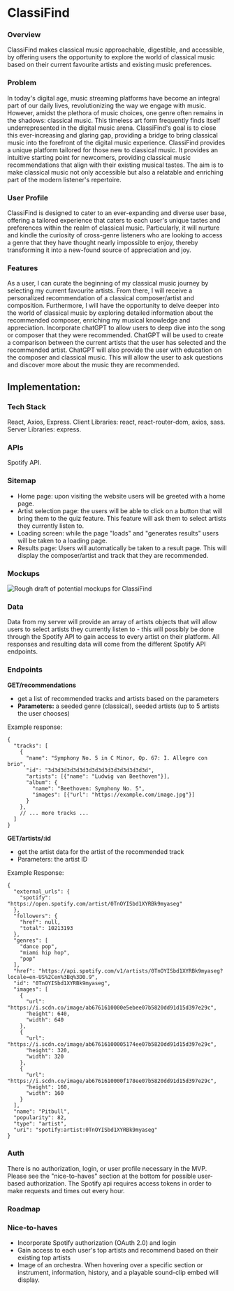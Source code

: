 # ClassiFind

### Overview
ClassiFind makes classical music approachable, digestible, and accessible, by offering users the opportunity to explore the world of classical music based on their current favourite artists and existing music preferences.

### Problem
In today's digital age, music streaming platforms have become an integral part of our daily lives, revolutionizing the way we engage with music. However, amidst the plethora of music choices, one genre often remains in the shadows: classical music. This timeless art form frequently finds itself underrepresented in the digital music arena. ClassiFind's goal is to close this ever-increasing and glaring gap, providing a bridge to bring classical music into the forefront of the digital music experience. ClassiFind provides a unique platform tailored for those new to classical music. It provides an intuitive starting point for newcomers, providing classical music recommendations that align with their existing musical tastes. The aim is to make classical music not only accessible but also a relatable and enriching part of the modern listener's repertoire.

### User Profile
ClassiFind is designed to cater to an ever-expanding and diverse user base, offering a tailored experience that caters to each user's unique tastes and preferences within the realm of classical music. Particularly, it will nurture and kindle the curiosity of cross-genre listeners who are looking to access a genre that they have thought nearly impossible to enjoy, thereby transforming it into a new-found source of appreciation and joy.

### Features
As a user, I can curate the beginning of my classical music journey by selecting my current favourite artists. From there, I will receive a personalized recommendation of a classical composer/artist and composition. Furthermore, I will have the opportunity to delve deeper into the world of classical music by exploring detailed information about the recommended composer, enriching my musical knowledge and appreciation. Incorporate chatGPT to allow users to deep dive into the song or composer that they were recommended. ChatGPT will be used to create a comparison between the current artists that the user has selected and the recommended artist. ChatGPT will also provide the user with education on the composer and classical music. This will allow the user to ask questions and discover more about the music they are recommended.

## Implementation:

### Tech Stack
React, Axios, Express. Client Libraries: react, react-router-dom, axios, sass. Server Libraries: express.

### APIs
Spotify API.

### Sitemap
- Home page: upon visiting the website users will be greeted with a home page.
- Artist selection page: the users will be able to click on a button that will bring them to the quiz feature. This feature will ask them to select artists they currently listen to.
- Loading screen: while the page "loads" and "generates results" users will be taken to a loading page.
- Results page: Users will automatically be taken to a result page. This will display the composer/artist and track that they are recommended.

### Mockups
![Rough draft of potential mockups for ClassiFind](./proposal/Mockup.jpg)


### Data
Data from my server will provide an array of artists objects that will allow users to select artists they currently listen to - this will possibly be done through the Spotify API to gain access to every artist on their platform. All responses and resulting data will come from the different Spotify API endpoints.

### Endpoints
**GET/recommendations**
- get a list of recommended tracks and artists based on the parameters
- **Parameters:** a seeded genre (classical), seeded artists (up to 5 artists the user chooses)
  
Example response:
```
{
  "tracks": [
    {
      "name": "Symphony No. 5 in C Minor, Op. 67: I. Allegro con brio",
      "id": "3d3d3d3d3d3d3d3d3d3d3d3d3d3d3d3d",
      "artists": [{"name": "Ludwig van Beethoven"}],
      "album": {
        "name": "Beethoven: Symphony No. 5",
        "images": [{"url": "https://example.com/image.jpg"}]
      }
    },
    // ... more tracks ...
  ]
}
```

**GET/artists/:id**
- get the artist data for the artist of the recommended track
- Parameters: the artist ID
  
Example Response:
```
{
  "external_urls": {
    "spotify": "https://open.spotify.com/artist/0TnOYISbd1XYRBk9myaseg"
  },
  "followers": {
    "href": null,
    "total": 10213193
  },
  "genres": [
    "dance pop",
    "miami hip hop",
    "pop"
  ],
  "href": "https://api.spotify.com/v1/artists/0TnOYISbd1XYRBk9myaseg?locale=en-US%2Cen%3Bq%3D0.9",
  "id": "0TnOYISbd1XYRBk9myaseg",
  "images": [
    {
      "url": "https://i.scdn.co/image/ab6761610000e5ebee07b5820dd91d15d397e29c",
      "height": 640,
      "width": 640
    },
    {
      "url": "https://i.scdn.co/image/ab67616100005174ee07b5820dd91d15d397e29c",
      "height": 320,
      "width": 320
    },
    {
      "url": "https://i.scdn.co/image/ab6761610000f178ee07b5820dd91d15d397e29c",
      "height": 160,
      "width": 160
    }
  ],
  "name": "Pitbull",
  "popularity": 82,
  "type": "artist",
  "uri": "spotify:artist:0TnOYISbd1XYRBk9myaseg"
}
```

### Auth
There is no authorization, login, or user profile necessary in the MVP. Please see the "nice-to-haves" section at the bottom for possible user-based authorization. The Spotify api requires access tokens in order to make requests and times out every hour.

### Roadmap



### Nice-to-haves
- Incorporate Spotify authorization (OAuth 2.0) and login
- Gain access to each user's top artists and recommend based on their existing top artists
- Image of an orchestra. When hovering over a specific section or instrument, information, history, and a playable sound-clip embed will display.
